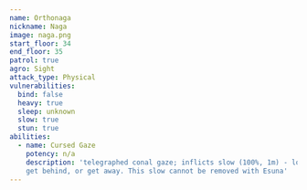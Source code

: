```yaml
---
name: Orthonaga
nickname: Naga
image: naga.png
start_floor: 34
end_floor: 35
patrol: true
agro: Sight
attack_type: Physical
vulnerabilities:
  bind: false
  heavy: true
  sleep: unknown
  slow: true
  stun: true
abilities:
  - name: Cursed Gaze
    potency: n/a
    description: 'telegraphed conal gaze; inflicts slow (100%, 1m) - look away,
    get behind, or get away. This slow cannot be removed with Esuna'
---
```

